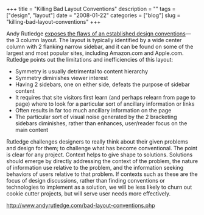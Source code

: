+++
title = "Killing Bad Layout Conventions"
description = ""
tags = ["design", "layout"]
date = "2008-01-22"
categories = ["blog"]
slug = "killing-bad-layout-conventions"
+++



<p>Andy Rutledge <a href="http://www.andyrutledge.com/bad-layout-conventions.php">exposes the flaws of an established design conventions</a>&#8212;the 3 column layout. The layout is typically identified by a wide center column with 2 flanking narrow sidebar, and it can be found on some of the largest and most popular sites, including Amazon.com and Apple.com. Rutledge points out the limitations and inefficiencies of this layout:</p>
<ul>
<li>Symmetry is usually detrimental to content hierarchy</li>
<li>Symmetry diminishes viewer interest</li>
<li>Having 2 sidebars, one on either side, defeats the purpose of sidebar content</li>
<li>It requires that site visitors first learn (and perhaps relearn from page to page) where to look for a particular sort of ancillary information or links</li>
<li>Often results in far too much ancillary information on the page</li>
<li>The particular sort of visual noise generated by the 2 bracketing sidebars diminishes, rather than enhances, user/reader focus on the main content</li>
</ul>
<p>Rutledge challenges designers to really think about their given problems and design for them; to challenge what has become conventional. The point is clear for any project. Context helps to give shape to solutions. Solutions should emerge by directly addressing the context of the problem, the nature of information use relative to the problem, and the information seeking behaviors of users relative to that problem. If contexts such as these are the focus of design discussions, rather than finding conventions or technologies to implement as a solution, we will be less likely to churn out cookie cutter projects, but will serve user needs more effectively.</p>
    
  <a href="http://www.andyrutledge.com/bad-layout-conventions.php">http://www.andyrutledge.com/bad-layout-conventions.php</a>
